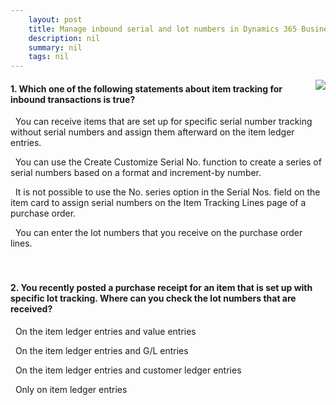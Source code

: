 ```yaml
---
    layout: post
    title: Manage inbound serial and lot numbers in Dynamics 365 Business Central  
    description: nil
    summary: nil
    tags: nil
---
```



 <a target="_blank" href="https://docs.microsoft.com/en-us/learn/modules/manage-inbound-serial-lot-numbers/5-check/"><i class="fas fa-external-link-alt"></i> </a>
 <img align="right" src="https://docs.microsoft.com/en-us/learn/achievements/manage-inbound-serial-lot-numbers.svg">
####  1. Which one of the following statements about item tracking for inbound transactions is true?


<i class='far fa-square'></i> &nbsp;&nbsp;You can receive items that are set up for specific serial number tracking without serial numbers and assign them afterward on the item ledger entries.

<i class='fas fa-check-square' style='color: Dodgerblue;'></i> &nbsp;&nbsp;You can use the Create Customize Serial No. function to create a series of serial numbers based on a format and increment-by number.

<i class='far fa-square'></i> &nbsp;&nbsp;It is not possible to use the No. series option in the Serial Nos. field on the item card to assign serial numbers on the Item Tracking Lines page of a purchase order.

<i class='far fa-square'></i> &nbsp;&nbsp;You can enter the lot numbers that you receive on the purchase order lines.
<br />
<br />
<br />

####  2. You recently posted a purchase receipt for an item that is set up with specific lot tracking. Where can you check the lot numbers that are received?


<i class='fas fa-check-square' style='color: Dodgerblue;'></i> &nbsp;&nbsp;On the item ledger entries and value entries

<i class='far fa-square'></i> &nbsp;&nbsp;On the item ledger entries and G/L entries

<i class='far fa-square'></i> &nbsp;&nbsp;On the item ledger entries and customer ledger entries

<i class='far fa-square'></i> &nbsp;&nbsp;Only on item ledger entries
<br />
<br />
<br />
